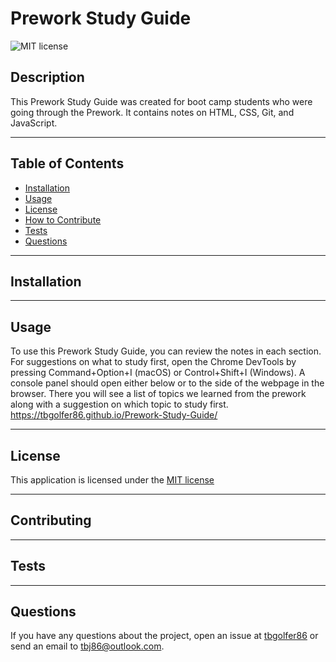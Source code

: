# Prework Study Guide
  ![MIT license](https://img.shields.io/badge/license-MIT-blue.svg)
  ## Description
  This Prework Study Guide was created for boot camp students who were going through the Prework. It contains notes on HTML, CSS, Git, and JavaScript.

---

  ## Table of Contents  

  - [Installation](#installation)
  - [Usage](#usage)
  - [License](#license)
  - [How to Contribute](#contribute)
  - [Tests](#tests)
  - [Questions](#questions)

---

  ## Installation
  

---

  ## Usage
  To use this Prework Study Guide, you can review the notes in each section. For suggestions on what to study first, open the Chrome DevTools by pressing Command+Option+I (macOS) or Control+Shift+I (Windows). A console panel should open either below or to the side of the webpage in the browser. There you will see a list of topics we learned from the prework along with a suggestion on which topic to study first.<br>
  https://tbgolfer86.github.io/Prework-Study-Guide/

---

  ## License
  This application is licensed under the [MIT license](https://opensource.org/licenses/MIT)
  
---

  ## Contributing
  

---

  ## Tests 
  

---

  ## Questions
  If you have any questions about the project, open an issue at [tbgolfer86](https://www.github.com/tbgolfer86) or send an email to tbj86@outlook.com.

